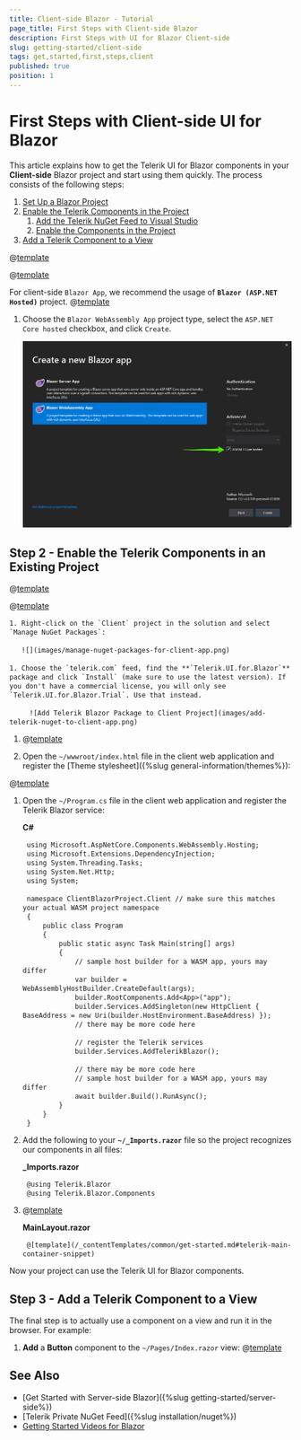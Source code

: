 ```yaml
---
title: Client-side Blazor - Tutorial
page_title: First Steps with Client-side Blazor
description: First Steps with UI for Blazor Client-side
slug: getting-started/client-side
tags: get,started,first,steps,client
published: true
position: 1
---
```


# First Steps with Client-side UI for Blazor

This article explains how to get the Telerik UI for Blazor components in your **Client-side** Blazor project and start using them quickly. The process consists of the following steps:

1. [Set Up a Blazor Project](#step-1---set-up-a-blazor-project)
1. [Enable the Telerik Components in the Project](#step-2---enable-the-telerik-components-in-an-existing-project)
    1. [Add the Telerik NuGet Feed to Visual Studio](#add-the-telerik-nuget-feed-to-visual-studio)
    1. [Enable the Components in the Project](#enable-the-components-in-the-project)
1. [Add a Telerik Component to a View](#step-3---add-a-telerik-component-to-a-view)


@[template](/_contentTemplates/common/get-started.md#download-intro-para-for-get-started)


@[template](/_contentTemplates/common/get-started.md#add-latest-ms-bits-client-side-link)


For client-side `Blazor App`, we recommend the usage of **`Blazor (ASP.NET Hosted)`** project. 
@[template](/_contentTemplates/common/get-started.md#project-creation-part-1)

1. Choose the `Blazor WebAssembly App` project type, select the `ASP.NET Core hosted` checkbox, and click `Create`.

    ![Select Blazor Project Type](images/choose-project-template.png)



## Step 2 - Enable the Telerik Components in an Existing Project

@[template](/_contentTemplates/common/get-started.md#add-nuget-feed)

@[template](/_contentTemplates/common/get-started.md#get-access)

    1. Right-click on the `Client` project in the solution and select `Manage NuGet Packages`:
    
       ![](images/manage-nuget-packages-for-client-app.png)
    
    1. Choose the `telerik.com` feed, find the **`Telerik.UI.for.Blazor`** package and click `Install` (make sure to use the latest version). If you don't have a commercial license, you will only see `Telerik.UI.for.Blazor.Trial`. Use that instead.
    
         ![Add Telerik Blazor Package to Client Project](images/add-telerik-nuget-to-client-app.png)


1. @[template](/_contentTemplates/common/js-interop-file.md#add-js-interop-file-to-getting-started-client)


1. Open the `~/wwwroot/index.html` file in the client web application and register the [Theme stylesheet]({%slug general-information/themes%}):

@[template](/_contentTemplates/common/js-interop-file.md#theme-static-asset-snippet)

        
1. Open the `~/Program.cs` file in the client web application and register the Telerik Blazor service:

    **C#**
    
        using Microsoft.AspNetCore.Components.WebAssembly.Hosting;
        using Microsoft.Extensions.DependencyInjection;
        using System.Threading.Tasks;
        using System.Net.Http;
        using System;
        
        namespace ClientBlazorProject.Client // make sure this matches your actual WASM project namespace
        {
            public class Program
            {
                public static async Task Main(string[] args)
                {
                    // sample host builder for a WASM app, yours may differ
                    var builder = WebAssemblyHostBuilder.CreateDefault(args);
                    builder.RootComponents.Add<App>("app");
                    builder.Services.AddSingleton(new HttpClient { BaseAddress = new Uri(builder.HostEnvironment.BaseAddress) });
                    // there may be more code here
        
                    // register the Telerik services
                    builder.Services.AddTelerikBlazor();
        
                    // there may be more code here
                    // sample host builder for a WASM app, yours may differ
                    await builder.Build().RunAsync();
                }
            }
        }
         
1. Add the following to your **`~/_Imports.razor`** file so the project recognizes our components in all files:

    **_Imports.razor**
    
        @using Telerik.Blazor
        @using Telerik.Blazor.Components

1. @[template](/_contentTemplates/common/get-started.md#telerik-main-container-text)

    **MainLayout.razor**
    
        @[template](/_contentTemplates/common/get-started.md#telerik-main-container-snippet)




    
Now your project can use the Telerik UI for Blazor components.

## Step 3 - Add a Telerik Component to a View

The final step is to actually use a component on a view and run it in the browser. For example:

1. **Add** a **Button** component to the `~/Pages/Index.razor` view:
@[template](/_contentTemplates/common/get-started.md#add-component-sample)

## See Also

* [Get Started with Server-side Blazor]({%slug getting-started/server-side%})
* [Telerik Private NuGet Feed]({%slug installation/nuget%})
* [Getting Started Videos for Blazor](https://www.youtube.com/watch?v=aaRAZYaJ4xc&list=PLvmaC-XMqeBYPTwcm478vs8Rujq2tiVJo)

